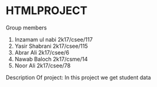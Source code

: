 # HTMLPROJECT 
Group members
1) Inzamam ul nabi 2k17/csee/117
2) Yasir Shabrani 2k17/csee/115
3) Abrar Ali 2k17/csee/6
4) Nawab Baloch 2k17/csme/14
5) Noor Ali 2k17/csee/78

Description Of project:
 In this project we get student data 
